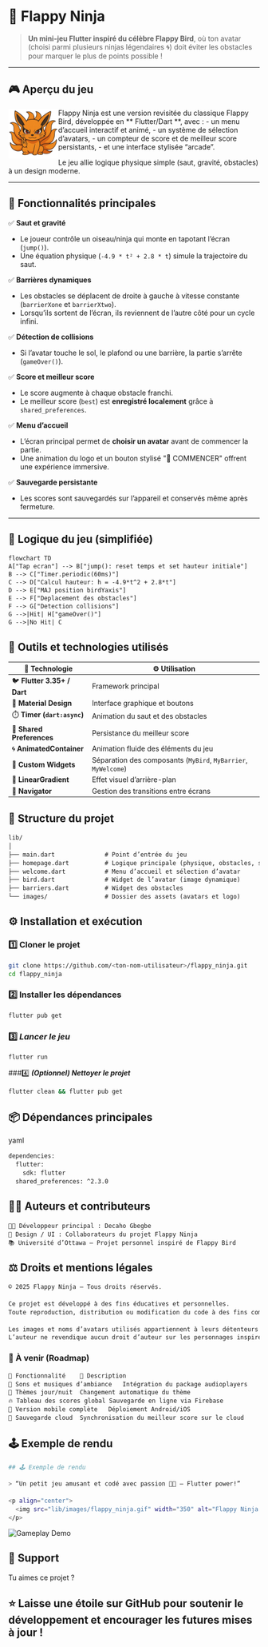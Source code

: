 # 🥷 Flappy Ninja

> **Un mini-jeu Flutter inspiré du célèbre Flappy Bird**, où ton avatar (choisi parmi plusieurs ninjas légendaires 🌀) doit éviter les obstacles pour marquer le plus de points possible !

---

## 🎮 Aperçu du jeu

<img src="lib/images/kurama.png" width="100" align="left" />
Flappy Ninja est une version revisitée du classique Flappy Bird, développée en ** Flutter/Dart **, avec :
- un menu d’accueil interactif et animé,
- un système de sélection d’avatars,
- un compteur de score et de meilleur score persistants,
- et une interface stylisée “arcade”.

Le jeu allie logique physique simple (saut, gravité, obstacles) à un design moderne.

---

## 🚀 Fonctionnalités principales

✅ **Saut et gravité**
- Le joueur contrôle un oiseau/ninja qui monte en tapotant l’écran (`jump()`).
- Une équation physique (`-4.9 * t² + 2.8 * t`) simule la trajectoire du saut.

✅ **Barrières dynamiques**
- Les obstacles se déplacent de droite à gauche à vitesse constante (`barrierXone` et `barrierXtwo`).
- Lorsqu’ils sortent de l’écran, ils reviennent de l’autre côté pour un cycle infini.

✅ **Détection de collisions**
- Si l’avatar touche le sol, le plafond ou une barrière, la partie s’arrête (`gameOver()`).

✅ **Score et meilleur score**
- Le score augmente à chaque obstacle franchi.
- Le meilleur score (`best`) est **enregistré localement** grâce à `shared_preferences`.

✅ **Menu d’accueil**
- L’écran principal permet de **choisir un avatar** avant de commencer la partie.
- Une animation du logo et un bouton stylisé "🚀 COMMENCER" offrent une expérience immersive.

✅ **Sauvegarde persistante**
- Les scores sont sauvegardés sur l’appareil et conservés même après fermeture.

---

## 🧠 Logique du jeu (simplifiée)

```mermaid
flowchart TD
A["Tap ecran"] --> B["jump(): reset temps et set hauteur initiale"]
B --> C["Timer.periodic(60ms)"]
C --> D["Calcul hauteur: h = -4.9*t^2 + 2.8*t"]
D --> E["MAJ position birdYaxis"]
E --> F["Deplacement des obstacles"]
F --> G["Detection collisions"]
G -->|Hit| H["gameOver()"]
G -->|No Hit| C
```

## 🧰 Outils et technologies utilisés

| 🧩 **Technologie** | ⚙️ **Utilisation** |
|--------------------|--------------------|
| 🐦 **Flutter 3.35+ / Dart** | Framework principal |
| 🎨 **Material Design** | Interface graphique et boutons |
| ⏱️ **Timer (`dart:async`)** | Animation du saut et des obstacles |
| 💾 **Shared Preferences** | Persistance du meilleur score |
| 🌀 **AnimatedContainer** | Animation fluide des éléments du jeu |
| 🧱 **Custom Widgets** | Séparation des composants (`MyBird`, `MyBarrier`, `MyWelcome`) |
| 🌈 **LinearGradient** | Effet visuel d’arrière-plan |
| 🧭 **Navigator** | Gestion des transitions entre écrans |

## 🧩 **Structure du projet**

```markdown
lib/
│
├── main.dart              # Point d’entrée du jeu
├── homepage.dart          # Logique principale (physique, obstacles, score)
├── welcome.dart           # Menu d’accueil et sélection d’avatar
├── bird.dart              # Widget de l’avatar (image dynamique)
├── barriers.dart          # Widget des obstacles
└── images/                # Dossier des assets (avatars et logo)
```
## ⚙️ **Installation et exécution**

### 1️⃣ **Cloner le projet**
```bash
git clone https://github.com/<ton-nom-utilisateur>/flappy_ninja.git
cd flappy_ninja
```

### 2️⃣ **Installer les dépendances**
```bash
flutter pub get
```
### 3️⃣ ***Lancer le jeu***
```bash
flutter run
```
###4️⃣ ***(Optionnel) Nettoyer le projet***
```bash
flutter clean && flutter pub get
```
## 📦 Dépendances principales
yaml
```bash
dependencies:
  flutter:
    sdk: flutter
  shared_preferences: ^2.3.0
```

## 🧑‍💻 Auteurs et contributeurs
```bash
👨‍💻 Développeur principal : Decaho Gbegbe
🎨 Design / UI : Collaborateurs du projet Flappy Ninja
📚 Université d’Ottawa — Projet personnel inspiré de Flappy Bird
```
## ⚖️ Droits et mentions légales
```bash
© 2025 Flappy Ninja — Tous droits réservés.

Ce projet est développé à des fins éducatives et personnelles.
Toute reproduction, distribution ou modification du code à des fins commerciales sans autorisation explicite est interdite.

Les images et noms d’avatars utilisés appartiennent à leurs détenteurs respectifs (licences libres ou fan-art).
L’auteur ne revendique aucun droit d’auteur sur les personnages inspirés de l’univers Naruto™.
```
### 🌟 À venir (Roadmap)
```bash
🎯 Fonctionnalité	🧩 Description
🎵 Sons et musiques d’ambiance	Intégration du package audioplayers
🌈 Thèmes jour/nuit	Changement automatique du thème
🔥 Tableau des scores global	Sauvegarde en ligne via Firebase
📱 Version mobile complète	Déploiement Android/iOS
💾 Sauvegarde cloud	Synchronisation du meilleur score sur le cloud
```
## 🕹️ Exemple de rendu
```bash
## 🕹️ Exemple de rendu

> “Un petit jeu amusant et codé avec passion 🧠💪 — Flutter power!”

<p align="center">
  <img src="lib/images/flappy_ninja.gif" width="350" alt="Flappy Ninja Gameplay">
</p>

```

![Gameplay Demo](assets/demo.gif)

## 🧡 Support
Tu aimes ce projet ?

## ⭐ Laisse une étoile sur GitHub pour soutenir le développement et encourager les futures mises à jour !
